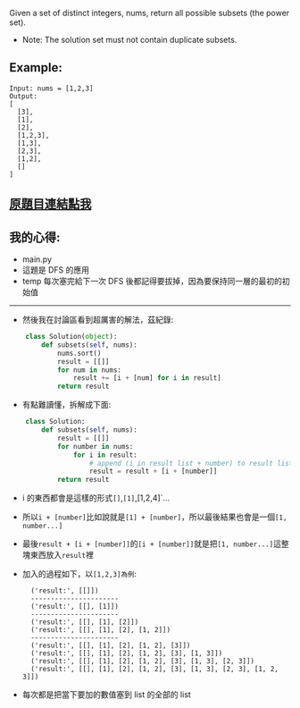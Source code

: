 Given a set of distinct integers, nums, return all possible subsets (the power set).

* Note: The solution set must not contain duplicate subsets.

## Example:

	Input: nums = [1,2,3]
	Output:
	[
	  [3],
	  [1],
	  [2],
	  [1,2,3],
	  [1,3],
	  [2,3],
	  [1,2],
	  []
	]

## [原題目連結點我](https://leetcode.com/problems/subsets/)
	
## 我的心得:
* main.py
* 這題是 DFS 的應用
* temp 每次塞完給下一次 DFS 後都記得要拔掉，因為要保持同一層的最初的初始值
-----

* 然後我在討論區看到超厲害的解法，茲紀錄:

```python
	class Solution(object):
		def subsets(self, nums):
			nums.sort()
			result = [[]]
			for num in nums:
				result += [i + [num] for i in result]
			return result
```
* 有點難讀懂，拆解成下面:
```python
	class Solution:
		def subsets(self, nums):
			result = [[]]
			for number in nums:
				for i in result:
					# append (i in result list + number) to result list
					result = result + [i + [number]]
			return result
```
* i 的東西都會是這樣的形式`[]`,`[1]`,[1,2,4]`...
* 所以`i + [number]`比如說就是`[1] + [number]`，所以最後結果也會是一個`[1, number...]`
* 最後`result + [i + [number]]`的`[i + [number]]`就是把`[1, number...]`這整塊東西放入`result`裡
* 加入的過程如下，以`[1,2,3]為例`:

		('result:', [[]])
		----------------------
		('result:', [[], [1]])
		----------------------
		('result:', [[], [1], [2]])
		('result:', [[], [1], [2], [1, 2]])
		----------------------
		('result:', [[], [1], [2], [1, 2], [3]])
		('result:', [[], [1], [2], [1, 2], [3], [1, 3]])
		('result:', [[], [1], [2], [1, 2], [3], [1, 3], [2, 3]])
		('result:', [[], [1], [2], [1, 2], [3], [1, 3], [2, 3], [1, 2, 3]])
* 每次都是把當下要加的數值塞到 list 的全部的 list

